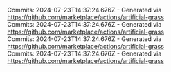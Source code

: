 Commits: 2024-07-23T14:37:24.676Z - Generated via https://github.com/marketplace/actions/artificial-grass
<br>
Commits: 2024-07-23T14:37:24.676Z - Generated via https://github.com/marketplace/actions/artificial-grass
<br>
Commits: 2024-07-23T14:37:24.676Z - Generated via https://github.com/marketplace/actions/artificial-grass
<br>
Commits: 2024-07-23T14:37:24.676Z - Generated via https://github.com/marketplace/actions/artificial-grass
<br>
